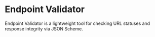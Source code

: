 # Endpoint Validator

Endpoint Validator is a lightweight tool for checking URL statuses and response integrity via JSON Scheme.